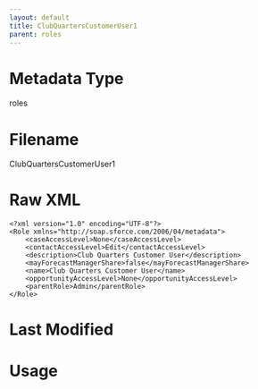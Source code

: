 ```yaml
---
layout: default
title: ClubQuartersCustomerUser1
parent: roles
---
```

# Metadata Type
roles


# Filename 
ClubQuartersCustomerUser1


# Raw XML
```
<?xml version="1.0" encoding="UTF-8"?>
<Role xmlns="http://soap.sforce.com/2006/04/metadata">
    <caseAccessLevel>None</caseAccessLevel>
    <contactAccessLevel>Edit</contactAccessLevel>
    <description>Club Quarters Customer User</description>
    <mayForecastManagerShare>false</mayForecastManagerShare>
    <name>Club Quarters Customer User</name>
    <opportunityAccessLevel>None</opportunityAccessLevel>
    <parentRole>Admin</parentRole>
</Role>
```


# Last Modified


# Usage
